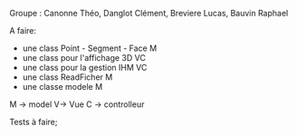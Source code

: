 Groupe : Canonne Théo, Danglot Clément, Breviere Lucas, Bauvin Raphael

A faire:
- une class Point - Segment - Face M
- une class pour l'affichage 3D VC
- une class pour la gestion IHM VC
- une class ReadFicher M
- une classe modele M

M -> model
V-> Vue
C -> controlleur

Tests à faire;